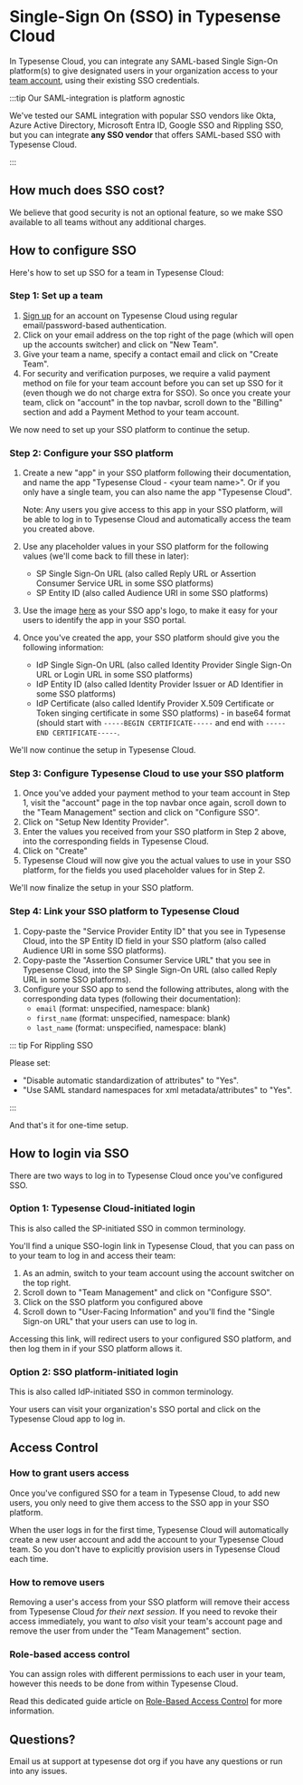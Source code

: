 # Single-Sign On (SSO) in Typesense Cloud

In Typesense Cloud, you can integrate any SAML-based Single Sign-On platform(s) to give designated users in your organization access to your [team account](./team-accounts.md), 
using their existing SSO credentials.

:::tip Our SAML-integration is platform agnostic

We've tested our SAML integration with popular SSO vendors like Okta, Azure Active Directory, Microsoft Entra ID, Google SSO and Rippling SSO,
but you can integrate **any SSO vendor** that offers SAML-based SSO with Typesense Cloud.

:::

## How much does SSO cost?

We believe that good security is not an optional feature, so we make SSO available to all teams without any additional charges.

## How to configure SSO

Here's how to set up SSO for a team in Typesense Cloud:

### Step 1: Set up a team

1. [Sign up](https://cloud.typesense.org/signup) for an account on Typesense Cloud using regular email/password-based authentication.
2. Click on your email address on the top right of the page (which will open up the accounts switcher) and click on "New Team".
3. Give your team a name, specify a contact email and click on "Create Team".
4. For security and verification purposes, we require a valid payment method on file for your team account before you can set up SSO for it (even though we do not charge extra for SSO).
   So once you create your team, click on "account" in the top navbar, scroll down to the "Billing" section and add a Payment Method to your team account.

We now need to set up your SSO platform to continue the setup.

### Step 2: Configure your SSO platform

1. Create a new "app" in your SSO platform following their documentation, and name the app "Typesense Cloud - \<your team name\>". Or if you only have a single team, you can also name the app "Typesense Cloud". 

   Note: Any users you give access to this app in your SSO platform, will be able to log in to Typesense Cloud and automatically access the team you created above.

2. Use any placeholder values in your SSO platform for the following values (we'll come back to fill these in later): 
   
   - SP Single Sign-On URL (also called Reply URL or Assertion Consumer Service URL in some SSO platforms)
   - SP Entity ID (also called Audience URI in some SSO platforms)

3. Use the image [here](/docs/images/typesense_cloud_logo.svg) as your SSO app's logo, to make it easy for your users to identify the app in your SSO portal.

4. Once you've created the app, your SSO platform should give you the following information:

   - IdP Single Sign-On URL (also called Identity Provider Single Sign-On URL or Login URL in some SSO platforms)
   - IdP Entity ID (also called Identity Provider Issuer or AD Identifier in some SSO platforms)
   - IdP Certificate (also called Identify Provider X.509 Certificate or Token singing certificate in some SSO platforms) - in base64 format (should start with `-----BEGIN CERTIFICATE-----` and end with `-----END CERTIFICATE-----`.

We'll now continue the setup in Typesense Cloud. 

### Step 3: Configure Typesense Cloud to use your SSO platform

1. Once you've added your payment method to your team account in Step 1, visit the "account" page in the top navbar once again, scroll down to the "Team Management" section and click on "Configure SSO".
2. Click on "Setup New Identity Provider".
3. Enter the values you received from your SSO platform in Step 2 above, into the corresponding fields in Typesense Cloud.
4. Click on "Create"
5. Typesense Cloud will now give you the actual values to use in your SSO platform, for the fields you used placeholder values for in Step 2. 

We'll now finalize the setup in your SSO platform.

### Step 4: Link your SSO platform to Typesense Cloud

1. Copy-paste the "Service Provider Entity ID" that you see in Typesense Cloud, into the SP Entity ID field in your SSO platform (also called Audience URI in some SSO platforms).
2. Copy-paste the "Assertion Consumer Service URL" that you see in Typesense Cloud, into the SP Single Sign-On URL (also called Reply URL in some SSO platforms).
3. Configure your SSO app to send the following attributes, along with the corresponding data types (following their documentation):
   - `email` (format: unspecified, namespace: blank)
   - `first_name` (format: unspecified, namespace: blank)
   - `last_name` (format: unspecified, namespace: blank)

::: tip For Rippling SSO

Please set:

- "Disable automatic standardization of attributes" to "Yes".
- "Use SAML standard namespaces for xml metadata/attributes" to "Yes".

:::

And that's it for one-time setup.

## How to login via SSO

There are two ways to log in to Typesense Cloud once you've configured SSO. 

### Option 1: Typesense Cloud-initiated login

This is also called the SP-initiated SSO in common terminology. 

You'll find a unique SSO-login link in Typesense Cloud, that you can pass on to your team to log in and access their team: 

1. As an admin, switch to your team account using the account switcher on the top right.
2. Scroll down to "Team Management" and click on "Configure SSO".
3. Click on the SSO platform you configured above
4. Scroll down to "User-Facing Information" and you'll find the "Single Sign-on URL" that your users can use to log in.

Accessing this link, will redirect users to your configured SSO platform, and then log them in if your SSO platform allows it.

### Option 2: SSO platform-initiated login

This is also called IdP-initiated SSO in common terminology.

Your users can visit your organization's SSO portal and click on the Typesense Cloud app to log in.

## Access Control

### How to grant users access

Once you've configured SSO for a team in Typesense Cloud, to add new users, you only need to give them access to the SSO app in your SSO platform. 

When the user logs in for the first time, Typesense Cloud will automatically create a new user account and add the account to your Typesense Cloud team. 
So you don't have to explicitly provision users in Typesense Cloud each time. 

### How to remove users

Removing a user's access from your SSO platform will remove their access from Typesense Cloud _for their next session_. 
If you need to revoke their access immediately, you want to _also_ visit your team's account page and remove the user from under the "Team Management" section. 

### Role-based access control

You can assign roles with different permissions to each user in your team, however this needs to be done from within Typesense Cloud.

Read this dedicated guide article on [Role-Based Access Control](./role-based-access-control-admin-dashboard.md) for more information.

## Questions?

Email us at support at typesense dot org if you have any questions or run into any issues.